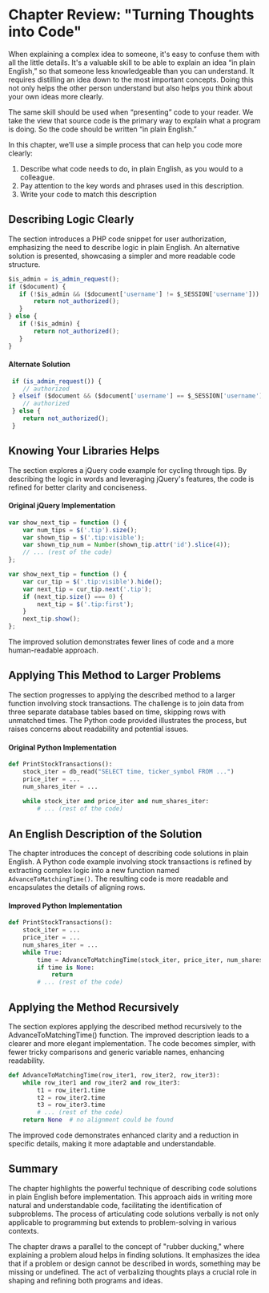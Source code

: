 # Chapter Review: "Turning Thoughts into Code"
When explaining a complex idea to someone, it's easy to confuse them with all the little details. It's a valuable skill to be able to explain an idea “in plain English,” so that someone less knowledgeable than you can understand. It requires distilling an idea down to the most important concepts. Doing this not only helps the other person understand but also helps you think about your own ideas more clearly.

The same skill should be used when “presenting” code to your reader. We take the view that source code is the primary way to explain what a program is doing. So the code should be written “in plain English.”

In this chapter, we’ll use a simple process that can help you code more clearly:
1. Describe what code needs to do, in plain English, as you would to a colleague.
2. Pay attention to the key words and phrases used in this description.
3. Write your code to match this description

## Describing Logic Clearly
The section introduces a PHP code snippet for user authorization, emphasizing the need to describe logic in plain English. An alternative solution is presented, showcasing a simpler and more readable code structure.
 ```javascript
 $is_admin = is_admin_request();
 if ($document) {
    if (!$is_admin && ($document['username'] != $_SESSION['username'])) {
        return not_authorized();
    }
 } else {
    if (!$is_admin) {
        return not_authorized();
    }
 }
```
#### Alternate Solution

```javascript
 if (is_admin_request()) {
    // authorized
 } elseif ($document && ($document['username'] == $_SESSION['username'])) {
    // authorized
 } else {
    return not_authorized();
 }
 ```
## Knowing Your Libraries Helps
The section explores a jQuery code example for cycling through tips. By describing the logic in words and leveraging jQuery's features, the code is refined for better clarity and conciseness.

####  Original jQuery Implementation
```javascript
var show_next_tip = function () {
    var num_tips = $('.tip').size();
    var shown_tip = $('.tip:visible');
    var shown_tip_num = Number(shown_tip.attr('id').slice(4));
    // ... (rest of the code)
}; 
```
```javascript
var show_next_tip = function () {
    var cur_tip = $('.tip:visible').hide();
    var next_tip = cur_tip.next('.tip');
    if (next_tip.size() === 0) {
        next_tip = $('.tip:first');
    }
    next_tip.show();
}; 
```
The improved solution demonstrates fewer lines of code and a more human-readable approach.

## Applying This Method to Larger Problems
The section progresses to applying the described method to a larger function involving stock transactions. The challenge is to join data from three separate database tables based on time, skipping rows with unmatched times. The Python code provided illustrates the process, but raises concerns about readability and potential issues.

#### Original Python Implementation
```python
def PrintStockTransactions():
    stock_iter = db_read("SELECT time, ticker_symbol FROM ...")
    price_iter = ...
    num_shares_iter = ...
    
    while stock_iter and price_iter and num_shares_iter:
        # ... (rest of the code)
```

## An English Description of the Solution
The chapter introduces the concept of describing code solutions in plain English. A Python code example involving stock transactions is refined by extracting complex logic into a new function named `AdvanceToMatchingTime()`. The resulting code is more readable and encapsulates the details of aligning rows.

#### Improved Python Implementation
```python
def PrintStockTransactions():
    stock_iter = ...
    price_iter = ...
    num_shares_iter = ...
    while True:
        time = AdvanceToMatchingTime(stock_iter, price_iter, num_shares_iter)
        if time is None:
            return
        # ... (rest of the code)
```

## Applying the Method Recursively
The section explores applying the described method recursively to the AdvanceToMatchingTime() function. The improved description leads to a clearer and more elegant implementation. The code becomes simpler, with fewer tricky comparisons and generic variable names, enhancing readability.

```python
def AdvanceToMatchingTime(row_iter1, row_iter2, row_iter3):
    while row_iter1 and row_iter2 and row_iter3:    
        t1 = row_iter1.time
        t2 = row_iter2.time
        t3 = row_iter3.time
        # ... (rest of the code)
    return None  # no alignment could be found
```
The improved code demonstrates enhanced clarity and a reduction in specific details, making it more adaptable and understandable.

## Summary
The chapter highlights the powerful technique of describing code solutions in plain English before implementation. This approach aids in writing more natural and understandable code, facilitating the identification of subproblems. The process of articulating code solutions verbally is not only applicable to programming but extends to problem-solving in various contexts.

The chapter draws a parallel to the concept of "rubber ducking," where explaining a problem aloud helps in finding solutions. It emphasizes the idea that if a problem or design cannot be described in words, something may be missing or undefined. The act of verbalizing thoughts plays a crucial role in shaping and refining both programs and ideas.


